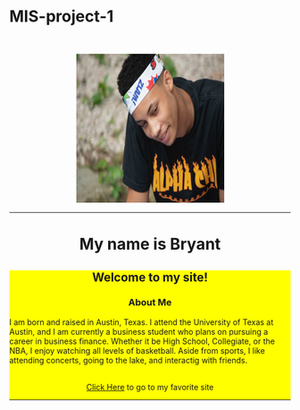 # MIS-project-1
<p>&nbsp;</p>

<center><img src="IMG_8239.jpg" width="265" height="266" align="BOTTOM" /></center><hr />


<h1 style="text-align: center;">My name is Bryant</h1>
<div style="background-color:rgb(255, 255, 0);"><h2 style="text-align: center;">Welcome to my site!</h2>

<h3 style="text-align: center;">About Me</h3>

<p>I am born and raised in Austin, Texas. I attend the University of Texas at Austin, and I am currently a business student who plans on pursuing a career in business finance. Whether it be High School, Collegiate, or the NBA, I enjoy watching all levels of basketball. Aside from sports, I like attending concerts, going to the lake, and interactig with friends.  <br /><br /></p>

<p style="text-align: center;"><a href="https://www.poptropica.com//">Click Here</a> to go to my favorite site</p>

<hr />


